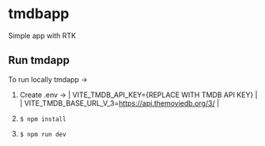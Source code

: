 # tmdbapp
Simple app with RTK

## Run tmdapp
To run locally tmdapp ->

1. Create .env -> 
| VITE_TMDB_API_KEY={REPLACE WITH TMDB API KEY} |
| VITE_TMDB_BASE_URL_V_3=https://api.themoviedb.org/3/ |

2. `$ npm install`

3. `$ npm run dev`





